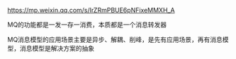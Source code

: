 https://mp.weixin.qq.com/s/IrZRmPBUE6pNFixeMMXH_A

MQ的功能都是一发一存一消费，本质都是一个消息转发器

MQ消息模型的应用场景主要是异步、解耦、削峰，是先有应用场景，再有消息模型，消息模型是解决方案的抽象